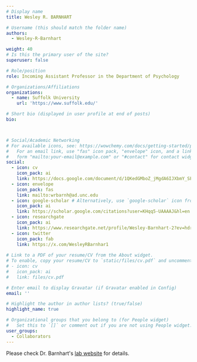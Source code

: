 ```yaml
---
# Display name
title: Wesley R. BARNHART

# Username (this should match the folder name)
authors:
  - Wesley-R-Barnhart

weight: 40
# Is this the primary user of the site?
superuser: false

# Role/position
role: Incoming Assistant Professor in the Department of Psychology

# Organizations/Affiliations
organizations:
  - name: Suffolk University
    url: 'https://www.suffolk.edu/'

# Short bio (displayed in user profile at end of posts)
bio: 



# Social/Academic Networking
# For available icons, see: https://wowchemy.com/docs/getting-started/page-builder/#icons
#   For an email link, use "fas" icon pack, "envelope" icon, and a link in the
#   form "mailto:your-email@example.com" or "#contact" for contact widget.
social:
  - icon: cv
    icon_pack: ai
    link: https://docs.google.com/document/d/1QKedGMboZ_jMgdA6IJXbmY_SFtBmBCRJYIoYvuh0Ilo/edit?usp=sharing
  - icon: envelope
    icon_pack: fas
    link: mailto:wrbarnh@ad.unc.edu
  - icon: google-scholar # Alternatively, use `google-scholar` icon from `ai` icon pack
    icon_pack: ai
    link: https://scholar.google.com/citations?user=KHqq5-UAAAAJ&hl=en
  - icon: researchgate
    icon_pack: ai
    link: https://www.researchgate.net/profile/Wesley-Barnhart-2?ev=hdr_xprf
  - icon: twitter
    icon_pack: fab
    link: https://x.com/WesleyRBarnhar1
    
# Link to a PDF of your resume/CV from the About widget.
# To enable, copy your resume/CV to `static/files/cv.pdf` and uncomment the lines below.
# - icon: cv
#   icon_pack: ai
#   link: files/cv.pdf

# Enter email to display Gravatar (if Gravatar enabled in Config)
email: ''

# Highlight the author in author lists? (true/false)
highlight_name: true

# Organizational groups that you belong to (for People widget)
#   Set this to `[]` or comment out if you are not using People widget.
user_groups:
  - Collaborators
---
```


Please check Dr. Barnhart's [lab website](https://www.wesleybarnhart.com/) for details.
